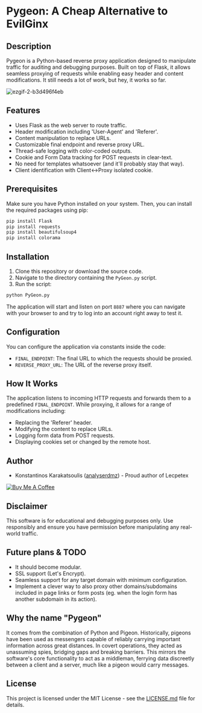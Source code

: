 # Pygeon: A Cheap Alternative to EvilGinx

## Description

Pygeon is a Python-based reverse proxy application designed to manipulate traffic for auditing and debugging purposes. Built on top of Flask, it allows seamless proxying of requests while enabling easy header and content modifications. It still needs a lot of work, but hey, it works so far.

![ezgif-2-b3d496f4eb](https://github.com/analyserdmz/Pygeon/assets/61113942/d666549e-337c-4278-88ef-72f875efe3de)



## Features

- Uses Flask as the web server to route traffic.
- Header modification including 'User-Agent' and 'Referer'.
- Content manipulation to replace URLs.
- Customizable final endpoint and reverse proxy URL.
- Thread-safe logging with color-coded outputs.
- Cookie and Form Data tracking for POST requests in clear-text.
- No need for templates whatsoever (and it'll probably stay that way).
- Client identification with Client<->Proxy isolated cookie.

## Prerequisites

Make sure you have Python installed on your system. Then, you can install the required packages using pip:

```bash
pip install Flask
pip install requests
pip install beautifulsoup4
pip install colorama
```

## Installation

1. Clone this repository or download the source code.
2. Navigate to the directory containing the `PyGeon.py` script.
3. Run the script:

```bash
python PyGeon.py
```

The application will start and listen on port `8887` where you can navigate with your browser to and try to log into an account right away to test it.

## Configuration

You can configure the application via constants inside the code:

- `FINAL_ENDPOINT`: The final URL to which the requests should be proxied.
- `REVERSE_PROXY_URL`: The URL of the reverse proxy itself.

## How It Works

The application listens to incoming HTTP requests and forwards them to a predefined `FINAL_ENDPOINT`. While proxying, it allows for a range of modifications including:

- Replacing the 'Referer' header.
- Modifying the content to replace URLs.
- Logging form data from POST requests.
- Displaying cookies set or changed by the remote host.

## Author

- Konstantinos Karakatsoulis ([analyserdmz](https://github.com/analyserdmz)) - Proud author of Lecpetex

[![Buy Me A Coffee](https://img.shields.io/badge/Buy%20Me%20A%20Coffee-Donate-orange.svg)](https://www.buymeacoffee.com/analyserdmz)

## Disclaimer

This software is for educational and debugging purposes only. Use responsibly and ensure you have permission before manipulating any real-world traffic.

## Future plans & TODO

- It should become modular.
- SSL support (Let's Encrypt).
- Seamless support for any target domain with minimum configuration.
- Implement a clever way to also proxy other domains/subdomains included in page links or form posts (eg. when the login form has another subdomain in its action).

## Why the name "Pygeon"

It comes from the combination of Python and Pigeon. Historically, pigeons have been used as messengers capable of reliably carrying important information across great distances. In covert operations, they acted as unassuming spies, bridging gaps and breaking barriers. This mirrors the software's core functionality to act as a middleman, ferrying data discreetly between a client and a server, much like a pigeon would carry messages.

## License

This project is licensed under the MIT License - see the [LICENSE.md](LICENSE.md) file for details.
